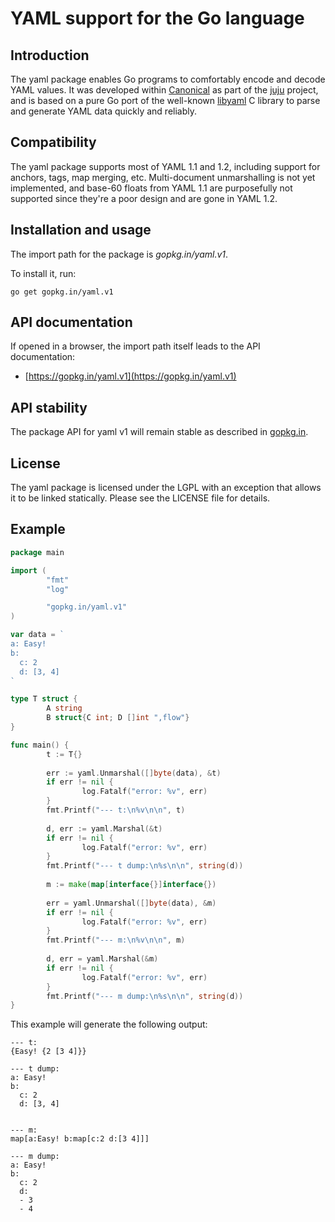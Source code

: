 # YAML support for the Go language

Introduction
------------

The yaml package enables Go programs to comfortably encode and decode YAML
values. It was developed within [Canonical](https://www.canonical.com) as
part of the [juju](https://juju.ubuntu.com) project, and is based on a
pure Go port of the well-known [libyaml](http://pyyaml.org/wiki/LibYAML)
C library to parse and generate YAML data quickly and reliably.

Compatibility
-------------

The yaml package supports most of YAML 1.1 and 1.2, including support for
anchors, tags, map merging, etc. Multi-document unmarshalling is not yet
implemented, and base-60 floats from YAML 1.1 are purposefully not
supported since they're a poor design and are gone in YAML 1.2.

Installation and usage
----------------------

The import path for the package is *gopkg.in/yaml.v1*.

To install it, run:

    go get gopkg.in/yaml.v1

API documentation
-----------------

If opened in a browser, the import path itself leads to the API documentation:

  * [https://gopkg.in/yaml.v1](https://gopkg.in/yaml.v1)

API stability
-------------

The package API for yaml v1 will remain stable as described in [gopkg.in](https://gopkg.in).


License
-------

The yaml package is licensed under the LGPL with an exception that allows it to be linked statically. Please see the LICENSE file for details.


Example
-------

```Go
package main

import (
        "fmt"
        "log"

        "gopkg.in/yaml.v1"
)

var data = `
a: Easy!
b:
  c: 2
  d: [3, 4]
`

type T struct {
        A string
        B struct{C int; D []int ",flow"}
}

func main() {
        t := T{}
    
        err := yaml.Unmarshal([]byte(data), &t)
        if err != nil {
                log.Fatalf("error: %v", err)
        }
        fmt.Printf("--- t:\n%v\n\n", t)
    
        d, err := yaml.Marshal(&t)
        if err != nil {
                log.Fatalf("error: %v", err)
        }
        fmt.Printf("--- t dump:\n%s\n\n", string(d))
    
        m := make(map[interface{}]interface{})
    
        err = yaml.Unmarshal([]byte(data), &m)
        if err != nil {
                log.Fatalf("error: %v", err)
        }
        fmt.Printf("--- m:\n%v\n\n", m)
    
        d, err = yaml.Marshal(&m)
        if err != nil {
                log.Fatalf("error: %v", err)
        }
        fmt.Printf("--- m dump:\n%s\n\n", string(d))
}
```

This example will generate the following output:

```
--- t:
{Easy! {2 [3 4]}}

--- t dump:
a: Easy!
b:
  c: 2
  d: [3, 4]


--- m:
map[a:Easy! b:map[c:2 d:[3 4]]]

--- m dump:
a: Easy!
b:
  c: 2
  d:
  - 3
  - 4
```

